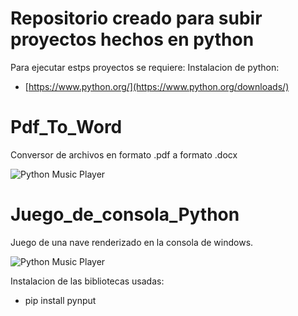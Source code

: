 # Repositorio creado para subir proyectos hechos en python
Para ejecutar estps proyectos se requiere:
Instalacion de python:
- [https://www.python.org/](https://www.python.org/downloads/)




# Pdf_To_Word
Conversor de archivos en formato .pdf a formato .docx

![Python Music Player](https://github.com/Gonz007/Rar/blob/main/pdf_to_word.jpg)


# Juego_de_consola_Python
Juego de una nave renderizado en la consola de windows.

![Python Music Player](https://github.com/Gonz007/Rar/blob/main/nave.png)


Instalacion de las bibliotecas usadas:
- pip install pynput
